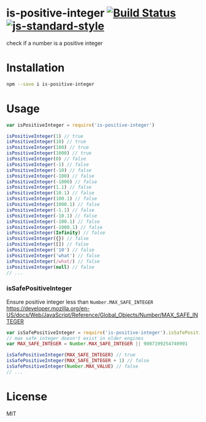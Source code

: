 # is-positive-integer [![Build Status](https://travis-ci.org/tjmehta/is-positive-integer.svg?branch=master)](https://travis-ci.org/tjmehta/is-positive-integer) [![js-standard-style](https://img.shields.io/badge/code%20style-standard-brightgreen.svg?style=flat)](http://standardjs.com/)
check if a number is a positive integer

# Installation
```bash
npm --save i is-positive-integer
```

# Usage
```js
var isPositiveInteger = require('is-positive-integer')

isPositiveInteger(1) // true
isPositiveInteger(10) // true
isPositiveInteger(100) // true
isPositiveInteger(1000) // true
isPositiveInteger(0) // false
isPositiveInteger(-1) // false
isPositiveInteger(-10) // false
isPositiveInteger(-100) // false
isPositiveInteger(-1000) // false
isPositiveInteger(1.1) // false
isPositiveInteger(10.1) // false
isPositiveInteger(100.1) // false
isPositiveInteger(1000.1) // false
isPositiveInteger(-1.1) // false
isPositiveInteger(-10.1) // false
isPositiveInteger(-100.1) // false
isPositiveInteger(-1000.1) // false
isPositiveInteger(Infinity) // false
isPositiveInteger({}) // false
isPositiveInteger([]) // false
isPositiveInteger('10') // false
isPositiveInteger('what') // false
isPositiveInteger(/what/) // false
isPositiveInteger(null) // false
// ...
```

### isSafePositiveInteger
Ensure positive integer less than `Number.MAX_SAFE_INTEGER`
https://developer.mozilla.org/en-US/docs/Web/JavaScript/Reference/Global_Objects/Number/MAX_SAFE_INTEGER
```js
var isSafePositiveInteger = require('is-positive-integer').isSafePositiveInteger
// max safe integer doesn't exist in older engines
var MAX_SAFE_INTEGER = Number.MAX_SAFE_INTEGER || 9007199254740991

isSafePositiveInteger(MAX_SAFE_INTEGER) // true
isSafePositiveInteger(MAX_SAFE_INTEGER + 1) // false
isSafePositiveInteger(Number.MAX_VALUE) // false
// ...
```

# License
MIT
